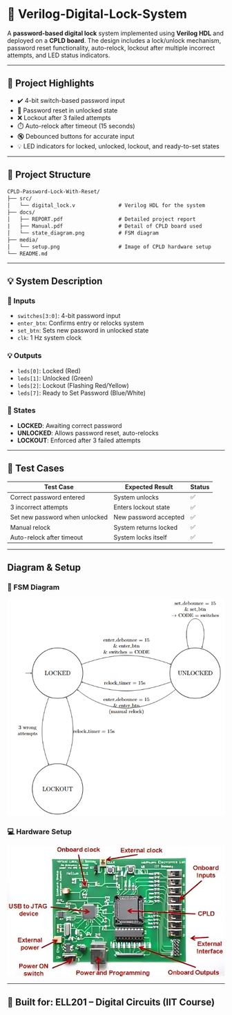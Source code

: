 # 🔐 Verilog-Digital-Lock-System

A **password-based digital lock** system implemented using **Verilog HDL** and deployed on a **CPLD board**. The design includes a lock/unlock mechanism, password reset functionality, auto-relock, lockout after multiple incorrect attempts, and LED status indicators.

---

## 🎯 Project Highlights

- ✔️ 4-bit switch-based password input
- 🔄 Password reset in unlocked state
- ❌ Lockout after 3 failed attempts
- ⏱️ Auto-relock after timeout (15 seconds)
- 🔇 Debounced buttons for accurate input
- 💡 LED indicators for locked, unlocked, lockout, and ready-to-set states

---

## 📁 Project Structure

```
CPLD-Password-Lock-With-Reset/
├── src/
│   └── digital_lock.v              # Verilog HDL for the system
├── docs/
│   ├── REPORT.pdf                  # Detailed project report
|   ├── Manual.pdf                  # Detail of CPLD board used
│   └── state_diagram.png           # FSM diagram
├── media/
│   └── setup.png                   # Image of CPLD hardware setup
└── README.md
```

---

## 💡 System Description

### 🔌 Inputs
- `switches[3:0]`: 4-bit password input
- `enter_btn`: Confirms entry or relocks system
- `set_btn`: Sets new password in unlocked state
- `clk`: 1 Hz system clock

### 💡 Outputs
- `leds[0]`: Locked (Red)
- `leds[1]`: Unlocked (Green)
- `leds[2]`: Lockout (Flashing Red/Yellow)
- `leds[7]`: Ready to Set Password (Blue/White)

### 🔁 States
- **LOCKED**: Awaiting correct password
- **UNLOCKED**: Allows password reset, auto-relocks
- **LOCKOUT**: Enforced after 3 failed attempts

---

## 🧪 Test Cases

| Test Case                        | Expected Result        | Status |
|----------------------------------|------------------------|--------|
| Correct password entered         | System unlocks         | ✅     |
| 3 incorrect attempts             | Enters lockout state   | ✅     |
| Set new password when unlocked   | New password accepted  | ✅     |
| Manual relock                    | System returns locked  | ✅     |
| Auto-relock after timeout        | System locks itself    | ✅     |

---

## Diagram & Setup

### 🔌 FSM Diagram
![State Diagram](docs/state_diagram.png)

### 💻 Hardware Setup
![CPLD Board Setup](media/setup.png)

---

## 🧠 Built for: ELL201 – Digital Circuits (IIT Course)
